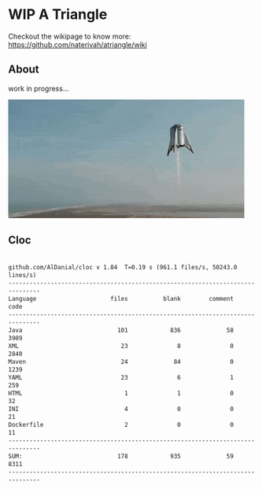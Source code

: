 # WIP A Triangle

  Checkout the wikipage to know more: https://github.com/naterivah/atriangle/wiki

  ## About
  work in progress...

  ![Screenshot](./docs/starhopper.gif?raw=true?style=center)

  ## Cloc 
 ``` 
 
github.com/AlDanial/cloc v 1.84  T=0.19 s (961.1 files/s, 50243.0 lines/s)
-------------------------------------------------------------------------------
Language                     files          blank        comment           code
-------------------------------------------------------------------------------
Java                           101            836             58           3909
XML                             23              8              0           2840
Maven                           24             84              0           1239
YAML                            23              6              1            259
HTML                             1              1              0             32
INI                              4              0              0             21
Dockerfile                       2              0              0             11
-------------------------------------------------------------------------------
SUM:                           178            935             59           8311
------------------------------------------------------------------------------- 
 ```
